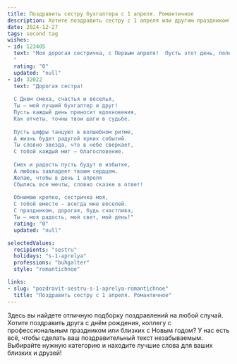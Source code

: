 ```yaml
---
title: Поздравить сестру бухгалтера с 1 апреля. Романтичное
description: Хотите поздравить сестру с 1 апреля или другим праздником? Наш ИИ создаст незабываемое поздравление, а вы обязательно выделитесь среди других.  
date: 2024-12-27
tags: second tag
wishes:
- id: 123405
  text: "Моя дорогая сестричка, с Первым апреля!  Пусть этот день, полный шуток и улыбок, станет лишь предвестником прекрасной весны в твоей жизни,  а твоя работа бухгалтера,  хоть и требует точности и внимательности,  приносит тебе только радость и удовлетворение.  Пусть в твоем сердце всегда царит любовь,  словно весеннее солнце, согревающее все вокруг.  Я тебя очень люблю!
  "
  rating: "0"
  updated: "null"
- id: 32022
  text: "Дорогая сестра!
  
  С Днем смеха, счастья и веселья,
  Ты — мой лучший бухгалтер и друг!
  Пусть каждый день приносит вдохновения,
  Как отчеты, точны твои шаги в судьбе.
  
  Пусть цифры танцуют в волшебном ритме,
  А жизнь будет радугой ярких событий.
  Ты словно звезда, что в небе сверкает,
  С тобой каждый миг — благословение.
  
  Смех и радость пусть будут в избытке,
  А любовь завладеет твоим сердцем.
  Желаю, чтобы в день 1 апреля
  Сбылись все мечты, словно сказке в ответ!
  
  Обнимаю крепко, сестричка моя,
  С тобой вместе — всегда мне веселей.
  С праздником, дорогая, будь счастлива,
  Ты — моя радость, мой свет, мой день!"
  rating: "0"
  updated: "null"

selectedValues:
  recipients: "sestru"
  holidays: "s-1-aprelya"
  professions: "buhgalter"
  style: "romantichnoe"

links:
- slug: "pozdravit-sestru-s-1-aprelya-romantichnoe"
  title: "Поздравить сестру с 1 апреля. Романтичное"
---
```


Здесь вы найдете отличную подборку поздравлений на любой случай.
Хотите поздравить друга с днём рождения, коллегу с профессиональным праздником или близких с Новым годом? У нас есть всё, чтобы сделать ваш поздравительный текст незабываемым. Выбирайте нужную категорию и находите лучшие слова для ваших близких и друзей!
